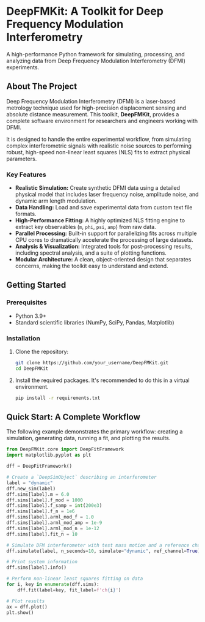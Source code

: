 # DeepFMKit: A Toolkit for Deep Frequency Modulation Interferometry

A high-performance Python framework for simulating, processing, and analyzing data from Deep Frequency Modulation Interferometry (DFMI) experiments.

## About The Project

Deep Frequency Modulation Interferometry (DFMI) is a laser-based metrology technique used for high-precision displacement sensing and absolute distance measurement. This toolkit, **DeepFMKit**, provides a complete software environment for researchers and engineers working with DFMI.

It is designed to handle the entire experimental workflow, from simulating complex interferometric signals with realistic noise sources to performing robust, high-speed non-linear least squares (NLS) fits to extract physical parameters.

### Key Features

*   **Realistic Simulation:** Create synthetic DFMI data using a detailed physical model that includes laser frequency noise, amplitude noise, and dynamic arm length modulation.
*   **Data Handling:** Load and save experimental data from custom text file formats.
*   **High-Performance Fitting:** A highly optimized NLS fitting engine to extract key observables (`m`, `phi`, `psi`, `amp`) from raw data.
*   **Parallel Processing:** Built-in support for parallelizing fits across multiple CPU cores to dramatically accelerate the processing of large datasets.
*   **Analysis & Visualization:** Integrated tools for post-processing results, including spectral analysis, and a suite of plotting functions.
*   **Modular Architecture:** A clean, object-oriented design that separates concerns, making the toolkit easy to understand and extend.

## Getting Started

### Prerequisites

*   Python 3.9+
*   Standard scientific libraries (NumPy, SciPy, Pandas, Matplotlib)

### Installation

1.  Clone the repository:
    ```sh
    git clone https://github.com/your_username/DeepFMKit.git
    cd DeepFMKit
    ```
2.  Install the required packages. It's recommended to do this in a virtual environment.
    ```sh
    pip install -r requirements.txt
    ```

## Quick Start: A Complete Workflow

The following example demonstrates the primary workflow: creating a simulation, generating data, running a fit, and plotting the results.

```python
from DeepFMKit.core import DeepFitFramework
import matplotlib.pyplot as plt

dff = DeepFitFramework()

# Create a `DeepSimObject` describing an interferometer
label = "dynamic"
dff.new_sim(label)
dff.sims[label].m = 6.0
dff.sims[label].f_mod = 1000
dff.sims[label].f_samp = int(200e3)
dff.sims[label].f_n = 1e6
dff.sims[label].arml_mod_f = 1.0
dff.sims[label].arml_mod_amp = 1e-9
dff.sims[label].arml_mod_n = 1e-12
dff.sims[label].fit_n = 10

# Simulate DFM interferometer with test mass motion and a reference channel
dff.simulate(label, n_seconds=10, simulate="dynamic", ref_channel=True)

# Print system information
dff.sims[label].info()

# Perform non-linear least squares fitting on data
for i, key in enumerate(dff.sims):
    dff.fit(label=key, fit_label=f'ch{i}')

# Plot results
ax = dff.plot()
plt.show()
```